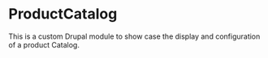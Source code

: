 # ProductCatalog

This is a custom Drupal module to show case the display and configuration of a product Catalog.
